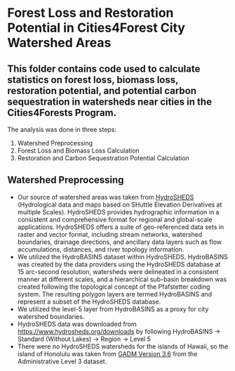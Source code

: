 # Forest Loss and Restoration Potential in Cities4Forest City Watershed Areas
## This folder contains code used to calculate statistics on forest loss, biomass loss, restoration potential, and potential carbon sequestration in watersheds near cities in the Cities4Forests Program.
The analysis was done in three steps:
1. Watershed Preprocessing
2. Forest Loss and Biomass Loss Calculation
3. Restoration and Carbon Sequestration Potential Calculation


## Watershed Preprocessing
- Our source of watershed areas was taken from [HydroSHEDS](https://www.hydrosheds.org/page/overview) (Hydrological data and maps based on SHuttle Elevation Derivatives at multiple Scales). HydroSHEDS provides hydrographic information in a consistent and comprehensive format for regional and global-scale applications. HydroSHEDS offers a suite of geo-referenced data sets in raster and vector format, including stream networks, watershed boundaries, drainage directions, and ancillary data layers such as flow accumulations, distances, and river topology information. 
- We utilized the HydroBASINS dataset within HydroSHEDS. HydroBASINS was created by the data providers using the HydroSHEDS database at 15 arc-second resolution, watersheds were delineated in a consistent manner at different scales, and a hierarchical sub-basin breakdown was created following the topological concept of the Pfafstetter coding system. The resulting polygon layers are termed HydroBASINS and represent a subset of the HydroSHEDS database.
- We utilized the level-5 layer from HydroBASINS as a proxy for city watershed boundaries. 
- HydroSHEDS data was downloaded from https://www.hydrosheds.org/downloads by following HydroBASINS -> Standard (Without Lakes) -> Region -> Level 5
- There were no HydroSHEDS watersheds for the islands of Hawaii, so the island of Honolulu was taken from [GADM Version 3.6](https://gadm.org/index.html) from the Administrative Level 3 dataset.
